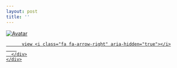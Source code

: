 ```yaml
---
layout: post
title: ''
---
```


<p class="imglist">

<div class="image-container">
  <a href="https://pic.imgdb.cn/item/5e69bcdee83c3a1e3aeb75c5.jpg"  data-fancybox="images">
    <img src="https://pic.imgdb.cn/item/5e69bcf8e83c3a1e3aeb811f.jpg" alt="Avatar" class="image" />
    <div class="overlay">
      <div class="text">
        
          view <i class="fa fa-arrow-right" aria-hidden="true"></i>
        
      </div>
    </div>
  </a>
</div>









<a href="https://pic.imgdb.cn/item/5e69bcdee83c3a1e3aeb75c7.jpg" data-fancybox="images"><img src="" /></a>
<a href="https://pic.imgdb.cn/item/5e69bcdee83c3a1e3aeb75ca.jpg" data-fancybox="images"><img src="" /></a>
<a href="https://pic.imgdb.cn/item/5e69bcdee83c3a1e3aeb75cc.jpg" data-fancybox="images"><img src="" /></a>
<a href="https://pic.imgdb.cn/item/5e69bcdee83c3a1e3aeb75ce.jpg" data-fancybox="images"><img src="" /></a>
<a href="https://pic.imgdb.cn/item/5e69bcdee83c3a1e3aeb75d2.jpg" data-fancybox="images"><img src="" /></a>
<a href="https://pic.imgdb.cn/item/5e69bcdee83c3a1e3aeb75d4.jpg" data-fancybox="images"><img src="" /></a>
<a href="https://pic.imgdb.cn/item/5e69bcdee83c3a1e3aeb75d7.jpg" data-fancybox="images"><img src="" /></a>
<a href="https://pic.imgdb.cn/item/5e69bcdee83c3a1e3aeb75da.jpg" data-fancybox="images"><img src="" /></a>
<a href="https://pic.imgdb.cn/item/5e69bcdee83c3a1e3aeb75dd.jpg" data-fancybox="images"><img src="" /></a>
<a href="https://pic.imgdb.cn/item/5e69bcdee83c3a1e3aeb75e0.jpg" data-fancybox="images"><img src="" /></a>
<a href="https://pic.imgdb.cn/item/5e69bcdee83c3a1e3aeb75e2.jpg" data-fancybox="images"><img src="" /></a>
<a href="https://pic.imgdb.cn/item/5e69bcdee83c3a1e3aeb75e5.jpg" data-fancybox="images"><img src="" /></a>
<a href="https://pic.imgdb.cn/item/5e69bcdee83c3a1e3aeb75e8.jpg" data-fancybox="images"><img src="" /></a>
<a href="https://pic.imgdb.cn/item/5e69bcdee83c3a1e3aeb75eb.jpg" data-fancybox="images"><img src="" /></a>
<a href="https://pic.imgdb.cn/item/5e69bcdee83c3a1e3aeb75ee.jpg" data-fancybox="images"><img src="" /></a>
<a href="https://pic.imgdb.cn/item/5e69bcdee83c3a1e3aeb75f1.jpg" data-fancybox="images"><img src="" /></a>
<a href="https://pic.imgdb.cn/item/5e69bcdee83c3a1e3aeb75f6.jpg" data-fancybox="images"><img src="" /></a>
<a href="https://pic.imgdb.cn/item/5e69bcdee83c3a1e3aeb75f9.jpg" data-fancybox="images"><img src="" /></a>
<a href="https://pic.imgdb.cn/item/5e69bcdee83c3a1e3aeb75fc.jpg" data-fancybox="images"><img src="" /></a>
<a href="https://pic.imgdb.cn/item/5e69bcf8e83c3a1e3aeb8103.jpg" data-fancybox="images"><img src="" /></a>
<a href="https://pic.imgdb.cn/item/5e69bcf8e83c3a1e3aeb810a.jpg" data-fancybox="images"><img src="" /></a>
<a href="https://pic.imgdb.cn/item/5e69bcf8e83c3a1e3aeb8111.jpg" data-fancybox="images"><img src="" /></a>
<a href="https://pic.imgdb.cn/item/5e69bcf8e83c3a1e3aeb8117.jpg" data-fancybox="images"><img src="" /></a>
<a href="https://pic.imgdb.cn/item/5e69bcf8e83c3a1e3aeb811a.jpg" data-fancybox="images"><img src="" /></a>
<a href="https://pic.imgdb.cn/item/5e69bcf8e83c3a1e3aeb811f.jpg" data-fancybox="images"><img src="" /></a>
<a href="https://pic.imgdb.cn/item/5e69bcf8e83c3a1e3aeb8122.jpg" data-fancybox="images"><img src="" /></a>
<a href="https://pic.imgdb.cn/item/5e69bcf8e83c3a1e3aeb8125.jpg" data-fancybox="images"><img src="" /></a>
<a href="https://pic.imgdb.cn/item/5e69bcf8e83c3a1e3aeb8128.jpg" data-fancybox="images"><img src="" /></a>
<a href="https://pic.imgdb.cn/item/5e69bcf8e83c3a1e3aeb812b.jpg" data-fancybox="images"><img src="" /></a>
<a href="https://pic.imgdb.cn/item/5e69bcf8e83c3a1e3aeb812e.jpg" data-fancybox="images"><img src="" /></a>
<a href="https://pic.imgdb.cn/item/5e69bcf8e83c3a1e3aeb8131.jpg" data-fancybox="images"><img src="" /></a>

</p>
